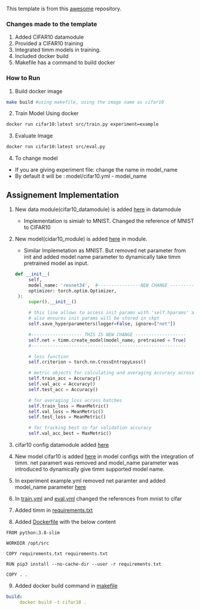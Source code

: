 This template is from this [awesome](https://github.com/ashleve/lightning-hydra-template) repository. 

### Changes made to the template

1. Added CIFAR10 datamodule
2. Provided a CIFAR10 training
3. Integrated timm models in training.
4. Included docker build
5. Makefile has a command to build docker

### How to Run

1. Build docker image

```bash
make build #using makefile, using the image name as cifar10

```

2. Train Model Using docker

```bash
docker run cifar10:latest src/train.py experiment=example
```

3. Evaluate Image

```bash
docker run cifar10:latest src/eval.py
```

4. To change model
 - If you are giving experiment file: change the name in model_name
 - By default it will be : model/cifar10.yml - model_name
 

## Assignement Implementation

1. New data module(cifar10_datamodule) is added [here](https://github.com/Sushmitha-Katti/PytorchLightning_Hydra/blob/main/src/datamodules/cifar10_datamodule.py) in datamodule
   - Implementation is simialr to MNIST. Changed the reference of MNIST to CIFAR10

2. New model(cidar10_module) is added [here](https://github.com/Sushmitha-Katti/PytorchLightning_Hydra/blob/main/src/models/cifar10_module.py) in module.
   - Similar Implemetation as MNIST. But removed net parameter from init and added model name parameter to dynamically take timm pretrained model as input.
   
   ```python
   def __init__(
        self,
        model_name: 'resnet34',  #----------------NEW CHANGE ------------
        optimizer: torch.optim.Optimizer,
    ):
        super().__init__()

        # this line allows to access init params with 'self.hparams' attribute
        # also ensures init params will be stored in ckpt
        self.save_hyperparameters(logger=False, ignore=["net"])

        #------------------- THIS IS NEW CHANGE -------------------
        self.net = timm.create_model(model_name, pretrained = True)
        #----------------------------------------------------------

        # loss function
        self.criterion = torch.nn.CrossEntropyLoss()

        # metric objects for calculating and averaging accuracy across batches
        self.train_acc = Accuracy()
        self.val_acc = Accuracy()
        self.test_acc = Accuracy()

        # for averaging loss across batches
        self.train_loss = MeanMetric()
        self.val_loss = MeanMetric()
        self.test_loss = MeanMetric()

        # for tracking best so far validation accuracy
        self.val_acc_best = MaxMetric()
   
   ```
   

3. cifar10 config datamodule added [here](https://github.com/Sushmitha-Katti/PytorchLightning_Hydra/tree/main/configs/datamodule)

4. New model cifar10 is added [here](https://github.com/Sushmitha-Katti/PytorchLightning_Hydra/blob/main/configs/model/cifar10.yaml) in model configs with the integration of timm. net paramert was removed and model_name parameter was introduced to dynamically give timm supported model name. 

5. In experiment example.yml removed net paramter and added model_name parameter [here](https://github.com/Sushmitha-Katti/PytorchLightning_Hydra/blob/main/configs/experiment/example.yaml)

6. In [train.yml](https://github.com/Sushmitha-Katti/PytorchLightning_Hydra/blob/main/configs/train.yaml) and [eval.yml](https://github.com/Sushmitha-Katti/PytorchLightning_Hydra/blob/main/configs/eval.yaml) changed the references from mnist to cifar

7. Added timm in [requirements.txt](https://github.com/Sushmitha-Katti/PytorchLightning_Hydra/blob/main/requirements.txt)

8. Added [Dockerfile](https://github.com/Sushmitha-Katti/PytorchLightning_Hydra/blob/main/Dockerfile) with the below content

 ```docker
 FROM python:3.8-slim

 WORKDIR /opt/src

 COPY requirements.txt requirements.txt

 RUN pip3 install --no-cache-dir --user -r requirements.txt

 COPY . .
 ```
 9. Added docker build command in [makefile](https://github.com/Sushmitha-Katti/PytorchLightning_Hydra/blob/main/Makefile)
 
  ```yml
  build:
       docker build -t cifar10 .
  ```








 

 

 



